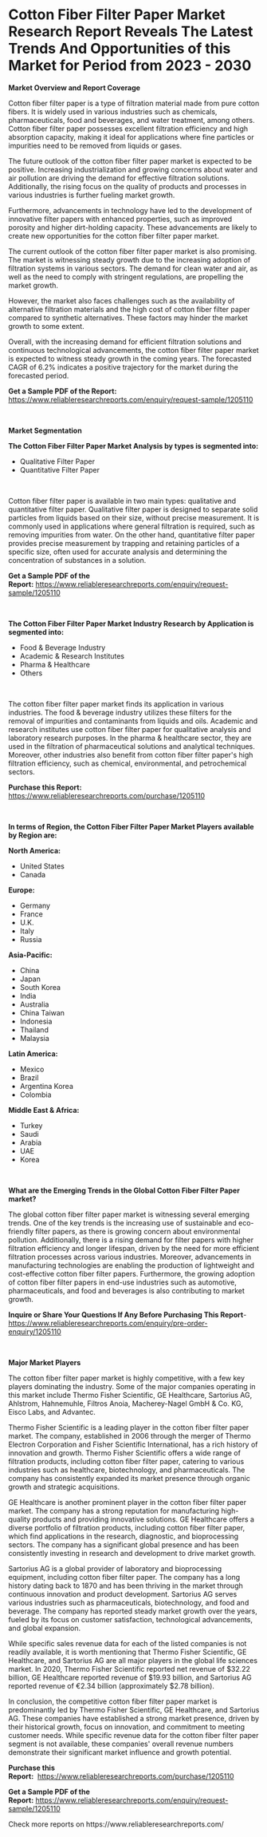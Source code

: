 <p><h1>Cotton Fiber Filter Paper Market Research Report Reveals The Latest Trends And Opportunities of this Market for Period from 2023 - 2030</h1></p><p><strong>Market Overview and Report Coverage</strong></p>
<p><p>Cotton fiber filter paper is a type of filtration material made from pure cotton fibers. It is widely used in various industries such as chemicals, pharmaceuticals, food and beverages, and water treatment, among others. Cotton fiber filter paper possesses excellent filtration efficiency and high absorption capacity, making it ideal for applications where fine particles or impurities need to be removed from liquids or gases.</p><p>The future outlook of the cotton fiber filter paper market is expected to be positive. Increasing industrialization and growing concerns about water and air pollution are driving the demand for effective filtration solutions. Additionally, the rising focus on the quality of products and processes in various industries is further fueling market growth.</p><p>Furthermore, advancements in technology have led to the development of innovative filter papers with enhanced properties, such as improved porosity and higher dirt-holding capacity. These advancements are likely to create new opportunities for the cotton fiber filter paper market.</p><p>The current outlook of the cotton fiber filter paper market is also promising. The market is witnessing steady growth due to the increasing adoption of filtration systems in various sectors. The demand for clean water and air, as well as the need to comply with stringent regulations, are propelling the market growth.</p><p>However, the market also faces challenges such as the availability of alternative filtration materials and the high cost of cotton fiber filter paper compared to synthetic alternatives. These factors may hinder the market growth to some extent.</p><p>Overall, with the increasing demand for efficient filtration solutions and continuous technological advancements, the cotton fiber filter paper market is expected to witness steady growth in the coming years. The forecasted CAGR of 6.2% indicates a positive trajectory for the market during the forecasted period.</p></p>
<p><strong>Get a Sample PDF of the Report:</strong> <a href="https://www.reliableresearchreports.com/enquiry/request-sample/1205110">https://www.reliableresearchreports.com/enquiry/request-sample/1205110</a></p>
<p>&nbsp;</p>
<p><strong>Market Segmentation</strong></p>
<p><strong>The Cotton Fiber Filter Paper Market Analysis by types is segmented into:</strong></p>
<p><ul><li>Qualitative Filter Paper</li><li>Quantitative Filter Paper</li></ul></p>
<p>&nbsp;</p>
<p><p>Cotton fiber filter paper is available in two main types: qualitative and quantitative filter paper. Qualitative filter paper is designed to separate solid particles from liquids based on their size, without precise measurement. It is commonly used in applications where general filtration is required, such as removing impurities from water. On the other hand, quantitative filter paper provides precise measurement by trapping and retaining particles of a specific size, often used for accurate analysis and determining the concentration of substances in a solution.</p></p>
<p><strong>Get a Sample PDF of the Report:</strong>&nbsp;<a href="https://www.reliableresearchreports.com/enquiry/request-sample/1205110">https://www.reliableresearchreports.com/enquiry/request-sample/1205110</a></p>
<p>&nbsp;</p>
<p><strong>The Cotton Fiber Filter Paper Market Industry Research by Application is segmented into:</strong></p>
<p><ul><li>Food & Beverage Industry</li><li>Academic & Research Institutes</li><li>Pharma & Healthcare</li><li>Others</li></ul></p>
<p>&nbsp;</p>
<p><p>The cotton fiber filter paper market finds its application in various industries. The food & beverage industry utilizes these filters for the removal of impurities and contaminants from liquids and oils. Academic and research institutes use cotton fiber filter paper for qualitative analysis and laboratory research purposes. In the pharma & healthcare sector, they are used in the filtration of pharmaceutical solutions and analytical techniques. Moreover, other industries also benefit from cotton fiber filter paper's high filtration efficiency, such as chemical, environmental, and petrochemical sectors.</p></p>
<p><strong>Purchase this Report:</strong>&nbsp; <a href="https://www.reliableresearchreports.com/purchase/1205110">https://www.reliableresearchreports.com/purchase/1205110</a></p>
<p>&nbsp;</p>
<p><strong>In terms of Region, the Cotton Fiber Filter Paper Market Players available by Region are:</strong></p>
<p>
    <p> <strong> North America: </strong>
        <ul>
            <li>United States</li>
            <li>Canada</li>
        </ul>
        </p> 
    <p> <strong> Europe: </strong>
        <ul>
            <li>Germany</li>
            <li>France</li>
            <li>U.K.</li>
            <li>Italy</li>
            <li>Russia</li>
        </ul>
        </p> 
    <p> <strong> Asia-Pacific: </strong>
        <ul>
            <li>China</li>
            <li>Japan</li>
            <li>South Korea</li>
            <li>India</li>
            <li>Australia</li>
            <li>China Taiwan</li>
            <li>Indonesia</li>
            <li>Thailand</li>
            <li>Malaysia</li>
        </ul>
        </p> 
    <p> <strong> Latin America: </strong>
        <ul>
            <li>Mexico</li>
            <li>Brazil</li>
            <li>Argentina Korea</li>
            <li>Colombia</li>
        </ul>
        </p> 
    <p> <strong> Middle East & Africa: </strong>
        <ul>
            <li>Turkey</li>
            <li>Saudi</li>
            <li>Arabia</li>
            <li>UAE</li>
            <li>Korea</li>
        </ul>
    </p>
    </p>
<p>&nbsp;</p>
<p><strong>What are the Emerging Trends in the Global Cotton Fiber Filter Paper market?</strong></p>
<p><p>The global cotton fiber filter paper market is witnessing several emerging trends. One of the key trends is the increasing use of sustainable and eco-friendly filter papers, as there is growing concern about environmental pollution. Additionally, there is a rising demand for filter papers with higher filtration efficiency and longer lifespan, driven by the need for more efficient filtration processes across various industries. Moreover, advancements in manufacturing technologies are enabling the production of lightweight and cost-effective cotton fiber filter papers. Furthermore, the growing adoption of cotton fiber filter papers in end-use industries such as automotive, pharmaceuticals, and food and beverages is also contributing to market growth.</p></p>
<p><strong>Inquire or Share Your Questions If Any Before Purchasing This Report</strong>- <a href="https://www.reliableresearchreports.com/enquiry/pre-order-enquiry/1205110">https://www.reliableresearchreports.com/enquiry/pre-order-enquiry/1205110</a></p>
<p>&nbsp;</p>
<p><strong>Major Market Players</strong></p>
<p><p>The cotton fiber filter paper market is highly competitive, with a few key players dominating the industry. Some of the major companies operating in this market include Thermo Fisher Scientific, GE Healthcare, Sartorius AG, Ahlstrom, Hahnemuhle, Filtros Anoia, Macherey-Nagel GmbH & Co. KG, Eisco Labs, and Advantec.</p><p>Thermo Fisher Scientific is a leading player in the cotton fiber filter paper market. The company, established in 2006 through the merger of Thermo Electron Corporation and Fisher Scientific International, has a rich history of innovation and growth. Thermo Fisher Scientific offers a wide range of filtration products, including cotton fiber filter paper, catering to various industries such as healthcare, biotechnology, and pharmaceuticals. The company has consistently expanded its market presence through organic growth and strategic acquisitions.</p><p>GE Healthcare is another prominent player in the cotton fiber filter paper market. The company has a strong reputation for manufacturing high-quality products and providing innovative solutions. GE Healthcare offers a diverse portfolio of filtration products, including cotton fiber filter paper, which find applications in the research, diagnostic, and bioprocessing sectors. The company has a significant global presence and has been consistently investing in research and development to drive market growth.</p><p>Sartorius AG is a global provider of laboratory and bioprocessing equipment, including cotton fiber filter paper. The company has a long history dating back to 1870 and has been thriving in the market through continuous innovation and product development. Sartorius AG serves various industries such as pharmaceuticals, biotechnology, and food and beverage. The company has reported steady market growth over the years, fueled by its focus on customer satisfaction, technological advancements, and global expansion.</p><p>While specific sales revenue data for each of the listed companies is not readily available, it is worth mentioning that Thermo Fisher Scientific, GE Healthcare, and Sartorius AG are all major players in the global life sciences market. In 2020, Thermo Fisher Scientific reported net revenue of $32.22 billion, GE Healthcare reported revenue of $19.93 billion, and Sartorius AG reported revenue of €2.34 billion (approximately $2.78 billion).</p><p>In conclusion, the competitive cotton fiber filter paper market is predominantly led by Thermo Fisher Scientific, GE Healthcare, and Sartorius AG. These companies have established a strong market presence, driven by their historical growth, focus on innovation, and commitment to meeting customer needs. While specific revenue data for the cotton fiber filter paper segment is not available, these companies' overall revenue numbers demonstrate their significant market influence and growth potential.</p></p>
<p><strong>Purchase this Report:</strong>&nbsp;&nbsp;<a href="https://www.reliableresearchreports.com/purchase/1205110">https://www.reliableresearchreports.com/purchase/1205110</a></p>
<p></p>
<p><strong>Get a Sample PDF of the Report:</strong>&nbsp;<a href="https://www.reliableresearchreports.com/enquiry/request-sample/1205110">https://www.reliableresearchreports.com/enquiry/request-sample/1205110</a></p>
<p>Check more reports on https://www.reliableresearchreports.com/</p>